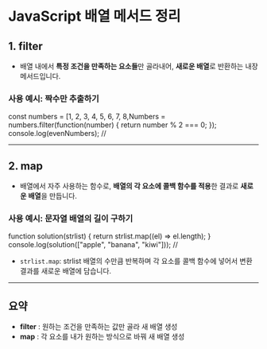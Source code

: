# JavaScript 배열 메서드 정리

## 1. filter
- 배열 내에서 **특정 조건을 만족하는 요소들**만 골라내어, **새로운 배열**로 반환하는 내장 메서드입니다.

### 사용 예시: 짝수만 추출하기

const numbers = [1, 2, 3, 4, 5, 6, 7, 8,Numbers = numbers.filter(function(number) {
return number % 2 === 0;
});
console.log(evenNumbers); //

---

## 2. map
- 배열에서 자주 사용하는 함수로, **배열의 각 요소에 콜백 함수를 적용**한 결과로 **새로운 배열**을 만듭니다.

### 사용 예시: 문자열 배열의 길이 구하기

function solution(strlist) {
return strlist.map((el) => el.length);
}
console.log(solution(["apple", "banana", "kiwi"])); //

- `strlist.map`: strlist 배열의 수만큼 반복하며 각 요소를 콜백 함수에 넣어서 변환 결과를 새로운 배열에 담습니다.

---

## 요약
- **filter** : 원하는 조건을 만족하는 값만 골라 새 배열 생성
- **map** : 각 요소를 내가 원하는 방식으로 바꿔 새 배열 생성
